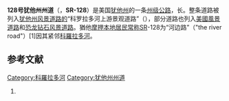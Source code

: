 **128号犹他州州道**（，**SR-128**）是美国[犹他州](../Page/犹他州.md "wikilink")的一条[州级公路](https://zh.wikipedia.org/wiki/州级公路 "wikilink")，长。整条道路被列入[犹他州风景道路的](https://zh.wikipedia.org/wiki/犹他州风景道路 "wikilink")“科罗拉多河上游景观道路”（），部分道路也列入[美國風景道路](../Page/美國風景道路.md "wikilink")和[恐龙钻石风景道路](https://zh.wikipedia.org/wiki/恐龙钻石风景道路 "wikilink")。猶他[摩押本地居民常称SR](../Page/摩押_\(猶他州\).md "wikilink")-128为“河边路”（"the river road"）\[1\]因其紧邻[科羅拉多河](../Page/科羅拉多河.md "wikilink")。

## 参考文献

[Category:科羅拉多河](https://zh.wikipedia.org/wiki/Category:科羅拉多河 "wikilink") [Category:犹他州州道](https://zh.wikipedia.org/wiki/Category:犹他州州道 "wikilink")

1.